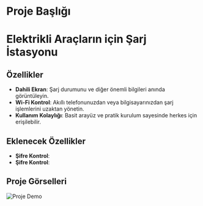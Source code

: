 # Proje Başlığı

# Elektrikli Araçların için Şarj İstasyonu

## Özellikler

- **Dahili Ekran**: Şarj durumunu ve diğer önemli bilgileri anında görüntüleyin.
- **Wi-Fi Kontrol**: Akıllı telefonunuzdan veya bilgisayarınızdan şarj işlemlerini uzaktan yönetin.
- **Kullanım Kolaylığı**: Basit arayüz ve pratik kurulum sayesinde herkes için erişilebilir.

## Eklenecek Özellikler

- **Şifre Kontrol**:
- **Şifre Kontrol**:

## Proje Görselleri
![Proje Demo](https://github.com/umutnergis/Ev-Car-Charge/blob/main/Screen_gif/dwin.gif)
